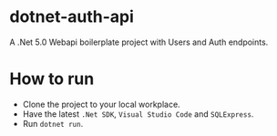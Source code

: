# dotnet-auth-api

A .Net 5.0 Webapi boilerplate project with Users and Auth endpoints.

# How to run

* Clone the project to your local workplace.
* Have the latest `.Net SDK`, `Visual Studio Code` and `SQLExpress`.
* Run `dotnet run`.
